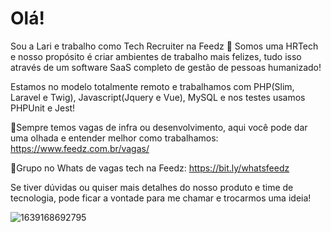 # Olá!

Sou a Lari e trabalho como Tech Recruiter na Feedz 💙 Somos uma HRTech e nosso propósito é criar ambientes de trabalho mais felizes, tudo isso através de um software SaaS completo de gestão de pessoas humanizado! 

Estamos no modelo totalmente remoto e trabalhamos com PHP(Slim, Laravel e Twig), Javascript(Jquery e Vue), MySQL e nos testes usamos PHPUnit e Jest!

📌Sempre temos vagas de infra ou desenvolvimento, aqui você pode dar uma olhada e entender melhor como trabalhamos: https://www.feedz.com.br/vagas/

📌Grupo no Whats de vagas tech na Feedz: https://bit.ly/whatsfeedz 

Se tiver dúvidas ou quiser mais detalhes do nosso produto e time de tecnologia, pode ficar a vontade para me chamar e trocarmos uma ideia! 



![1639168692795](https://user-images.githubusercontent.com/51802608/197839042-bb8bc504-a730-43ce-ab8e-bf2b7d2c2d60.jpg)
